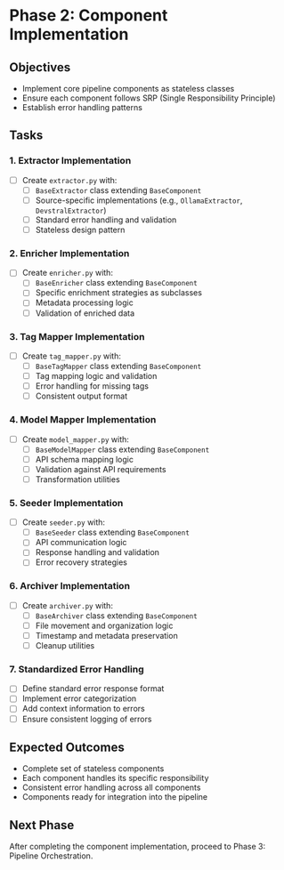 # Phase 2: Component Implementation

## Objectives
- Implement core pipeline components as stateless classes
- Ensure each component follows SRP (Single Responsibility Principle)
- Establish error handling patterns

## Tasks

### 1. Extractor Implementation
- [ ] Create `extractor.py` with:
  - [ ] `BaseExtractor` class extending `BaseComponent`
  - [ ] Source-specific implementations (e.g., `OllamaExtractor`, `DevstralExtractor`)
  - [ ] Standard error handling and validation
  - [ ] Stateless design pattern

### 2. Enricher Implementation
- [ ] Create `enricher.py` with:
  - [ ] `BaseEnricher` class extending `BaseComponent`
  - [ ] Specific enrichment strategies as subclasses
  - [ ] Metadata processing logic
  - [ ] Validation of enriched data

### 3. Tag Mapper Implementation
- [ ] Create `tag_mapper.py` with:
  - [ ] `BaseTagMapper` class extending `BaseComponent`
  - [ ] Tag mapping logic and validation
  - [ ] Error handling for missing tags
  - [ ] Consistent output format

### 4. Model Mapper Implementation
- [ ] Create `model_mapper.py` with:
  - [ ] `BaseModelMapper` class extending `BaseComponent`
  - [ ] API schema mapping logic
  - [ ] Validation against API requirements
  - [ ] Transformation utilities

### 5. Seeder Implementation
- [ ] Create `seeder.py` with:
  - [ ] `BaseSeeder` class extending `BaseComponent`
  - [ ] API communication logic
  - [ ] Response handling and validation
  - [ ] Error recovery strategies

### 6. Archiver Implementation
- [ ] Create `archiver.py` with:
  - [ ] `BaseArchiver` class extending `BaseComponent`
  - [ ] File movement and organization logic
  - [ ] Timestamp and metadata preservation
  - [ ] Cleanup utilities

### 7. Standardized Error Handling
- [ ] Define standard error response format
- [ ] Implement error categorization
- [ ] Add context information to errors
- [ ] Ensure consistent logging of errors

## Expected Outcomes
- Complete set of stateless components
- Each component handles its specific responsibility
- Consistent error handling across all components
- Components ready for integration into the pipeline

## Next Phase
After completing the component implementation, proceed to Phase 3: Pipeline Orchestration.
